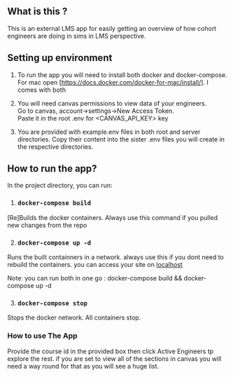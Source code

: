 ## What is this ?

This is an external LMS app for easily getting an overview of how cohort engineers are doing in sims in LMS perspective.

## Setting up environment

1. To run the app you will need to install both docker and docker-compose. For mac open [https://docs.docker.com/docker-for-mac/install/]. I comes with both
2. You will need  canvas permissions to view data of your engineers. <br/>Go to canvas, account->settings->New Access Token. <br/> Paste it in the root .env for <CANVAS_API_KEY> key

3. You are provided with example.env files in both root and server directories. Copy their content into the sister .env files you will create in the respective directories.

## How to run the app?

In the project directory, you can run:

1. ### `docker-compose build`

[Re]Builds the docker containers. Always use this command if you pulled new changes from the repo<br>

2. ### `docker-compose up -d`

Runs the built containners in a network. always use this if you dont need to rebuild the containers. you can access your site on [localhost](http://localhost) 

Note: you can run both in one go :  docker-compose build && docker-compose up -d

3. ### `docker-compose stop`

Stops the docker network. All containers stop.

### How to use The App
Provide the course id in the provided box then click Active Engineers tp explore the rest. if you are set to view all of the sections in canvas you will need a way round for that as you will see a huge list.

